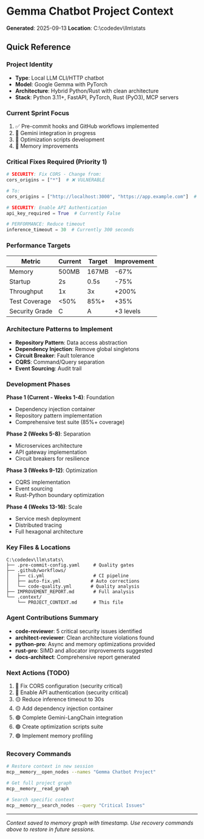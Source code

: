 # Gemma Chatbot Project Context
**Generated**: 2025-09-13
**Location**: C:\codedev\llm\stats

## Quick Reference

### Project Identity
- **Type**: Local LLM CLI/HTTP chatbot
- **Model**: Google Gemma with PyTorch
- **Architecture**: Hybrid Python/Rust with clean architecture
- **Stack**: Python 3.11+, FastAPI, PyTorch, Rust (PyO3), MCP servers

### Current Sprint Focus
1. ✅ Pre-commit hooks and GitHub workflows implemented
2. 🔄 Gemini integration in progress
3. 🔄 Optimization scripts development
4. 🔄 Memory improvements

### Critical Fixes Required (Priority 1)
```python
# SECURITY: Fix CORS - Change from:
cors_origins = ["*"]  # ❌ VULNERABLE

# To:
cors_origins = ["http://localhost:3000", "https://app.example.com"]  # ✅ SECURE

# SECURITY: Enable API Authentication
api_key_required = True  # Currently False

# PERFORMANCE: Reduce timeout
inference_timeout = 30  # Currently 300 seconds
```

### Performance Targets
| Metric | Current | Target | Improvement |
|--------|---------|--------|-------------|
| Memory | 500MB | 167MB | -67% |
| Startup | 2s | 0.5s | -75% |
| Throughput | 1x | 3x | +200% |
| Test Coverage | <50% | 85%+ | +35% |
| Security Grade | C | A | +3 levels |

### Architecture Patterns to Implement
- **Repository Pattern**: Data access abstraction
- **Dependency Injection**: Remove global singletons
- **Circuit Breaker**: Fault tolerance
- **CQRS**: Command/Query separation
- **Event Sourcing**: Audit trail

### Development Phases
**Phase 1 (Current - Weeks 1-4)**: Foundation
- Dependency injection container
- Repository pattern implementation
- Comprehensive test suite (85%+ coverage)

**Phase 2 (Weeks 5-8)**: Separation
- Microservices architecture
- API gateway implementation
- Circuit breakers for resilience

**Phase 3 (Weeks 9-12)**: Optimization
- CQRS implementation
- Event sourcing
- Rust-Python boundary optimization

**Phase 4 (Weeks 13-16)**: Scale
- Service mesh deployment
- Distributed tracing
- Full hexagonal architecture

### Key Files & Locations
```
C:\codedev\llm\stats\
├── .pre-commit-config.yaml     # Quality gates
├── .github/workflows/
│   ├── ci.yml                  # CI pipeline
│   ├── auto-fix.yml           # Auto corrections
│   └── code-quality.yml       # Quality analysis
├── IMPROVEMENT_REPORT.md       # Full analysis
└── .context/
    └── PROJECT_CONTEXT.md      # This file
```

### Agent Contributions Summary
- **code-reviewer**: 5 critical security issues identified
- **architect-reviewer**: Clean architecture violations found
- **python-pro**: Async and memory optimizations provided
- **rust-pro**: SIMD and allocator improvements suggested
- **docs-architect**: Comprehensive report generated

### Next Actions (TODO)
1. 🔴 Fix CORS configuration (security critical)
2. 🔴 Enable API authentication (security critical)
3. 🟡 Reduce inference timeout to 30s
4. 🟡 Add dependency injection container
5. 🟢 Complete Gemini-LangChain integration
6. 🟢 Create optimization scripts suite
7. 🟢 Implement memory profiling

### Recovery Commands
```bash
# Restore context in new session
mcp__memory__open_nodes --names "Gemma Chatbot Project"

# Get full project graph
mcp__memory__read_graph

# Search specific context
mcp__memory__search_nodes --query "Critical Issues"
```

---
*Context saved to memory graph with timestamp. Use recovery commands above to restore in future sessions.*
